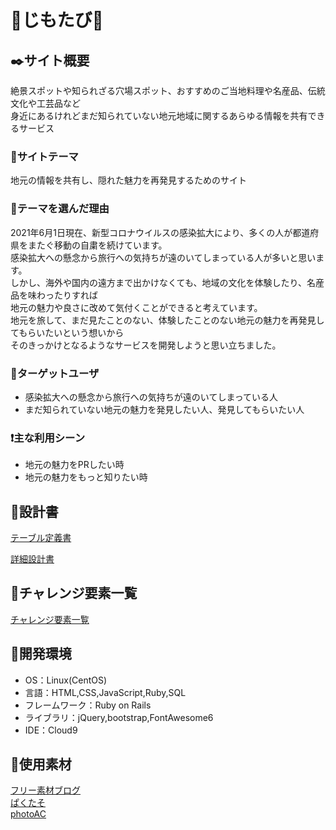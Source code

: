 # :handbag:じもたび:handbag:
## :black_nib:サイト概要
絶景スポットや知られざる穴場スポット、おすすめのご当地料理や名産品、伝統文化や工芸品など  
身近にあるけれどまだ知られていない地元地域に関するあらゆる情報を共有できるサービス  

### :mega:サイトテーマ
地元の情報を共有し、隠れた魅力を再発見するためのサイト

### :thought_balloon:テーマを選んだ理由
2021年6月1日現在、新型コロナウイルスの感染拡大により、多くの人が都道府県をまたぐ移動の自粛を続けています。  
感染拡大への懸念から旅行への気持ちが遠のいてしまっている人が多いと思います。  
しかし、海外や国内の遠方まで出かけなくても、地域の文化を体験したり、名産品を味わったりすれば  
地元の魅力や良さに改めて気付くことができると考えています。  
地元を旅して、まだ見たことのない、体験したことのない地元の魅力を再発見してもらいたいという想いから  
そのきっかけとなるようなサービスを開発しようと思い立ちました。  

### :busts_in_silhouette:ターゲットユーザ
* 感染拡大への懸念から旅行への気持ちが遠のいてしまっている人  
* まだ知られていない地元の魅力を発見したい人、発見してもらいたい人  

### :exclamation:主な利用シーン
* 地元の魅力をPRしたい時  
* 地元の魅力をもっと知りたい時  

## :page_facing_up:設計書
[テーブル定義書](https://docs.google.com/spreadsheets/d/1VM6QD9EQiTuTyAFOofIaC3fqfjNhObXaFDNfPOC31io/edit?usp=sharing)  

[詳細設計書](https://docs.google.com/spreadsheets/d/1rCL9-8wE-GLDfJ0CcCVcn4DBeaqopzvbOcJGxBY1QvY/edit?usp=sharing)  

## :memo:チャレンジ要素一覧
[チャレンジ要素一覧](https://docs.google.com/spreadsheets/d/1bqjuwU3awUpVLLA4hL59Zucu-KbCZacArA0iaqQYe4Q/edit?usp=sharing)

## :memo:開発環境
- OS：Linux(CentOS)
- 言語：HTML,CSS,JavaScript,Ruby,SQL
- フレームワーク：Ruby on Rails
- ライブラリ：jQuery,bootstrap,FontAwesome6
- IDE：Cloud9

## :open_file_folder:使用素材
[フリー素材ブログ](https://www.shoshinsha-design.com/)  
[ぱくたそ](https://www.pakutaso.com/)  
[photoAC](https://www.photo-ac.com/)
